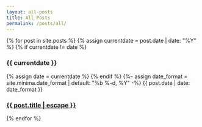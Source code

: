 ```yaml
---
layout: all-posts
title: All Posts
permalink: /posts/all/
---
```



<div>
{% for post in site.posts %}
  {% assign currentdate = post.date | date: "%Y" %}
    {% if currentdate != date %}
      <h3 id="{{post.date | date: "%Y"}}">{{ currentdate }}</h3>
      {% assign date = currentdate %}
    {% endif %}
    {%- assign date_format = site.minima.date_format | default: "%b %-d, %Y" -%} 
    <span class="post-meta">{{ post.date | date: date_format }}</span>
      <h3>
        <a class="post-link" href="{{ post.url | relative_url }}">
         {{ post.title | escape }}
        </a>  
      </h3> 
{% endfor %}
</div>





